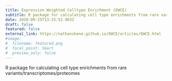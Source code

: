 ```yaml
---
title: Expression Weighted Celltype Enrichment (EWCE)
subtitle: R package for calculating cell type enrichments from rare variants/transcriptomes/proteomes
date: 2020-09-25T13:33:52.963Z
draft: false
featured: false
external_link: https://nathanskene.github.io/EWCE/articles/EWCE.html
#image:
#  filename: featured.png
#  focal_point: Smart
#  preview_only: false
---
```

R package for calculating cell type enrichments from rare variants/transcriptomes/proteomes